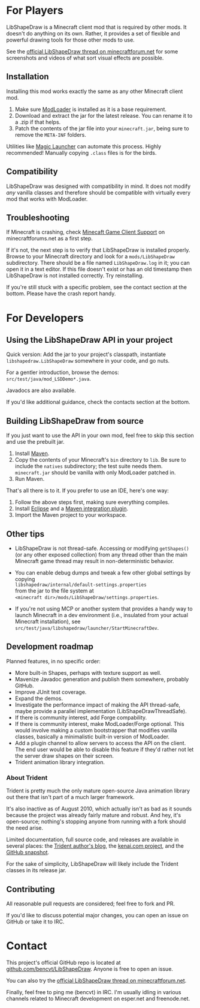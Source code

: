 # For Players

LibShapeDraw is a Minecraft client mod that is required by other mods.
It doesn't do anything on its own. Rather, it provides a set of flexible and
powerful drawing tools for those other mods to use.

See the [official LibShapeDraw thread on minecraftforum.net](http://www.minecraftforum.net/topic/???-)
for some screenshots and videos of what sort visual effects are possible.

## Installation

Installing this mod works exactly the same as any other Minecraft client mod.

1.  Make sure [ModLoader](http://www.minecraftforum.net/topic/75440-/) is
    installed as it is a base requirement.
2.  Download and extract the jar for the latest release. You can rename it to a
    .zip if that helps.
3.  Patch the contents of the jar file into your `minecraft.jar`, being sure to
    remove the `META-INF` folders.

Utilities like [Magic Launcher](http://www.minecraftforum.net/topic/939149-/)
can automate this process. Highly recommended! Manually copying `.class` files
is for the birds.

## Compatibility

LibShapeDraw was designed with compatibility in mind. It does not modify *any*
vanilla classes and therefore should be compatible with virtually every mod that
works with ModLoader.

## Troubleshooting

If Minecraft is crashing, check [Minecaft Game Client Support](http://www.minecraftforum.net/forum/151-minecraft-game-client-support/)
on minecraftforums.net as a first step.

If it's not, the next step is to verify that LibShapeDraw is installed properly.
Browse to your Minecraft directory and look for a `mods/LibShapeDraw`
subdirectory. There should be a file named `LibShapeDraw.log` in it; you can
open it in a text editor. If this file doesn't exist or has an old timestamp
then LibShapeDraw is not installed correctly. Try reinstalling.

If you're still stuck with a specific problem, see the contact section at the
bottom. Please have the crash report handy.

# For Developers

## Using the LibShapeDraw API in your project

Quick version: Add the jar to your project's classpath, instantiate
`libshapedraw.LibShapeDraw` somewhere in your code, and go nuts.

For a gentler introduction, browse the demos: `src/test/java/mod_LSDDemo*.java`.

Javadocs are also available.

If you'd like additional guidance, check the contacts section at the bottom.

## Building LibShapeDraw from source

If you just want to use the API in your own mod, feel free to skip this section
and use the prebuilt jar.

1.  Install [Maven](http://maven.apache.org/).
2.  Copy the contents of your Minecraft's `bin` directory to `lib`. Be sure to
    include the `natives` subdirectory; the test suite needs them.  
    `minecraft.jar` should be vanilla with only ModLoader patched in.
3.  Run Maven.

That's all there is to it. If you prefer to use an IDE, here's one way:

1.  Follow the above steps first, making sure everything compiles.
2.  Install [Eclipse](http://www.eclipse.org/) and a
    [Maven integration plugin](http://wiki.eclipse.org/M2E).
3.  Import the Maven project to your workspace.

## Other tips

 +  LibShapeDraw is not thread-safe. Accessing or modifying `getShapes()` (or
    any other exposed collection) from any thread other than the main Minecraft
    game thread may result in non-deterministic behavior.

 +  You can enable debug dumps and tweak a few other global settings by copying  
    `libshapedraw/internal/default-settings.properties`  
    from the jar to the file system at  
    `<minecraft dir>/mods/LibShapeDraw/settings.properties`.

 +  If you're not using MCP or another system that provides a handy way to
    launch Minecraft in a dev environment (i.e., insulated from your actual
    Minecraft installation), see
    `src/test/java/libshapedraw/launcher/StartMinecraftDev`.

## Development roadmap

Planned features, in no specific order:

 +  More built-in Shapes, perhaps with texture support as well.
 +  Mavenize Javadoc generation and publish them somewhere, probably GitHub.
 +  Improve JUnit test coverage.
 +  Expand the demos.
 +  Investigate the performance impact of making the API thread-safe, maybe
    provide a parallel implementation (LibShapeDrawThreadSafe).
 +  If there is community interest, add Forge compability.
 +  If there is community interest, make ModLoader/Forge optional. This would
    involve making a custom bootstrapper that modifies vanilla classes,
    basically a minimalistic built-in version of ModLoader.
 +  Add a plugin channel to allow servers to access the API on the client.
    The end user would be able to disable this feature if they'd rather not let
    the server draw shapes on their screen.
 +  Trident animation library integration.

### About Trident

Trident is pretty much the only mature open-source Java animation library out
there that isn't part of a much larger framework.

It's also inactive as of August 2010, which actually isn't as bad as it sounds
because the project was already fairly mature and robust. And hey, it's
open-source; nothing's stopping anyone from running with a fork should the need
arise.

Limited documentation, full source code, and releases are available in several
places: the [Trident author's blog](http://www.pushing-pixels.org/category/trident),
the [kenai.com project](http://kenai.com/projects/trident/pages/Home), and
the [GitHub snapshot](https://github.com/kirillcool/trident).

For the sake of simplicity, LibShapeDraw will likely include the Trident classes
in its release jar.

## Contributing

All reasonable pull requests are considered; feel free to fork and PR.

If you'd like to discuss potential major changes, you can open an issue on
GitHub or take it to IRC.

# Contact

This project's official GitHub repo is located at
[github.com/bencvt/LibShapeDraw](https://github.com/bencvt/LibShapeDraw).
Anyone is free to open an issue.

You can also try the [official LibShapeDraw thread on minecraftforum.net](http://www.minecraftforum.net/topic/???-).

Finally, feel free to ping me (bencvt) in IRC. I'm usually idling in various
channels related to Minecraft development on esper.net and freenode.net.
